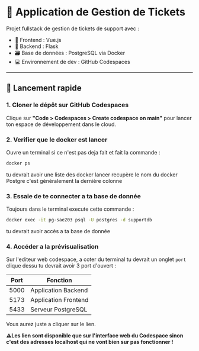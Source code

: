 # 🎫 Application de Gestion de Tickets

Projet fullstack de gestion de tickets de support avec :
- 🎨 Frontend : Vue.js
- 🧠 Backend : Flask
- 🗃️ Base de données : PostgreSQL via Docker
- 💻 Environnement de dev : GitHub Codespaces

---

## 🚀 Lancement rapide

### 1. Cloner le dépôt sur GitHub Codespaces

Clique sur **"Code > Codespaces > Create codespace on main"** pour lancer ton espace de développement dans le cloud.

### 2. Verifier que le docker est lancer

Ouvre un terminal si ce n'est pas deja fait et fait la commande :

```bash
docker ps
```

tu devrait avoir une liste des docker lancer recupère le nom du docker Postgre c'est généralement la dernière colonne

### 3. Essaie de te connecter a ta base de donnée

Toujours dans le terminal execute cette commande :

```bash
docker exec -it pg-sae203 psql -U postgres -d supportdb
```
tu devrait avoir accès a ta base de donnée

### 4. Accéder a la prévisualisation

Sur l'editeur web codespace, a coter du terminal tu devrait un onglet `port` clique dessu tu devrait avoir 3 port d'ouvert :

| Port | Fonction             |
|------|----------------------|
| 5000 | Application Backend  |
| 5173 | Application Frontend |
| 5433 | Serveur PostgreSQL   |

Vous aurez juste a cliquer sur le lien.

**⚠️Les lien sont disponible que sur l'interface web du Codespace sinon c'est des adresses localhost qui ne vont bien sur pas fonctionner !**
